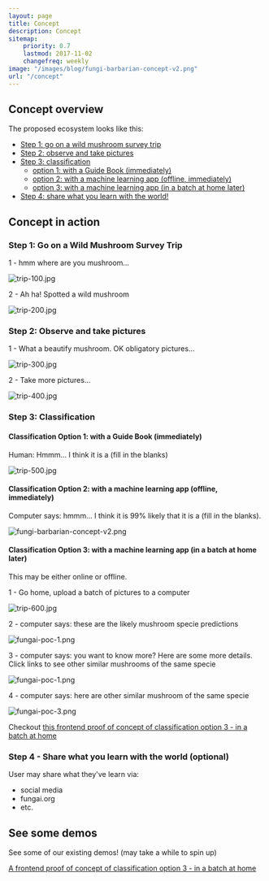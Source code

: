 ```yaml
---
layout: page
title: Concept
description: Concept
sitemap:
    priority: 0.7
    lastmod: 2017-11-02
    changefreq: weekly
image: "/images/blog/fungi-barbarian-concept-v2.png"
url: "/concept"
---
```


## Concept overview

The proposed ecosystem looks like this:

- [Step 1: go on a wild mushroom survey trip](#step1)
- [Step 2: observe and take pictures](#step2)
- [Step 3: classification](#step3)
  - [option 1: with a Guide Book (immediately)](#step3a)
  - [option 2: with a machine learning app (offline, immediately)](#step3b)
  - [option 3: with a machine learning app (in a batch at home later)](#step3c)
- [Step 4: share what you learn with the world!](#step4)

## Concept in action

### <a name="step1">Step 1: Go on a Wild Mushroom Survey Trip</a>

1 - hmm where are you mushroom...

![trip-100.jpg](/images/blog/trip-100.jpg)

2 - Ah ha! Spotted a wild mushroom

![trip-200.jpg](/images/blog/trip-200.jpg)

### <a name="step2">Step 2: Observe and take pictures</a>

1 - What a beautify mushroom. OK obligatory pictures...

![trip-300.jpg](/images/blog/trip-300.jpg)

2 - Take more pictures...

![trip-400.jpg](/images/blog/trip-400.jpg)

### <a name="step3">Step 3: Classification</a>

#### <a name="step3a">Classification Option 1: with a Guide Book (immediately)</a>

Human: Hmmm... I think it is a (fill in the blanks)

![trip-500.jpg](/images/blog/trip-500.jpg)

#### <a name="step3b">Classification Option 2: with a machine learning app (offline, immediately)</a>

Computer says: hmmm... I think it is 99% likely that it is a (fill in the blanks).

![fungi-barbarian-concept-v2.png](/images/blog/fungi-barbarian-concept-v2.png)

#### <a name="step3c">Classification Option 3: with a machine learning app (in a batch at home later)</a>

This may be either online or offline.

1 - Go home, upload a batch of pictures to a computer
 
![trip-600.jpg](/images/blog/trip-600.jpg)

2 - computer says: these are the likely mushroom specie predictions

![fungai-poc-1.png](/images/blog/fungai-poc-1.png)

3 - computer says: you want to know more? Here are some more details. Click links to see other similar mushrooms of the same specie

![fungai-poc-1.png](/images/blog/fungai-poc-2.png)

4 - computer says: here are other similar mushroom of the same specie

![fungai-poc-3.png](/images/blog/fungai-poc-3.png)

Checkout <a href="https://fungai-react-ui.herokuapp.com/" target="_blank">this frontend proof of concept of classification option 3 - in a batch at home</a>

### <a name="step4">Step 4 - Share what you learn with the world (optional)</a>

User may share what they've learn via:

- social media
- fungai.org
- etc.

## See some demos

See some of our existing demos! (may take a while to spin up)

<a href="https://fungai-react-ui.herokuapp.com/" target="_blank">A frontend proof of concept of classification option 3 - in a batch at home</a>